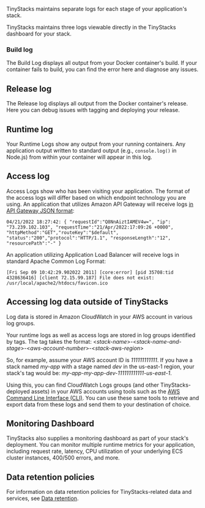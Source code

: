 TinyStacks maintains separate logs for each stage of your application's stack.

TinyStacks maintains three logs viewable directly in the TinyStacks dashboard for your stack. 

### Build log

The Build Log displays all output from your Docker container's build. If your container fails to build, you can find the error here and diagnose any issues.

## Release log

The Release log displays all output from the Docker container's release. Here you can debug issues with tagging and deploying your release. 

## Runtime log

Your Runtime Logs show any output from your running containers. Any application output written to standard output (e.g., `console.log()` in Node.js) from within your container will appear in this log. 

## Access log

Access Logs show who has been visiting your application. The format of the access logs will differ based on which endpoint technology you are using. An application that utilizes Amazon API Gateway will receive logs <a href="https://docs.aws.amazon.com/apigateway/latest/developerguide/set-up-logging.html" target="_blank">in API Gateway JSON format</a>:

```
04/21/2022 18:27:42: { "requestId":"Q8NnAiztIAMEV4w=", "ip": "73.239.102.103", "requestTime":"21/Apr/2022:17:09:26 +0000", "httpMethod":"GET","routeKey":"$default", "status":"200","protocol":"HTTP/1.1", "responseLength":"12", "resourcePath":"-" }
```

An application utilizing Application Load Balancer will receive logs in standard Apache Common Log Format: 

```
[Fri Sep 09 10:42:29.902022 2011] [core:error] [pid 35708:tid 4328636416] [client 72.15.99.187] File does not exist: /usr/local/apache2/htdocs/favicon.ico
```

## Accessing log data outside of TinyStacks

Log data is stored in Amazon CloudWatch in your AWS account in various log groups. 

Your runtime logs as well as access logs are stored in log groups identified by tags. The tag takes the format: &lt;*stack-name*&gt;-&lt;*stack-name-and-stage*&gt;-&lt;*aws-account-number*&gt;-&lt;*stack-aws-region*&gt;

So, for example, assume your AWS account ID is *111111111111*. If you have a stack named *my-app* with a stage named *dev* in the us-east-1 region, your stack's tag would be: *my-app-my-app-dev-111111111111-us-east-1*. 

Using this, you can find CloudWatch Logs groups (and other TinyStacks-deployed assets) in your AWS accounts using tools such as the <a href="https://aws.amazon.com/cli/" target="_blank">AWS Command Line Interface (CLI)</a>. You can use these same tools to retrieve and export data from these logs and send them to your destination of choice.

## Monitoring Dashboard

TinyStacks also supplies a monitoring dashboard as part of your stack's deployment. You can monitor multiple runtime metrics for your application, including request rate, latency, CPU utilization of your underlying ECS cluster instances, 400/500 errors, and more. 

## Data retention policies

For information on data retention policies for TinyStacks-related data and services, see [Data retention](data-retention.md).